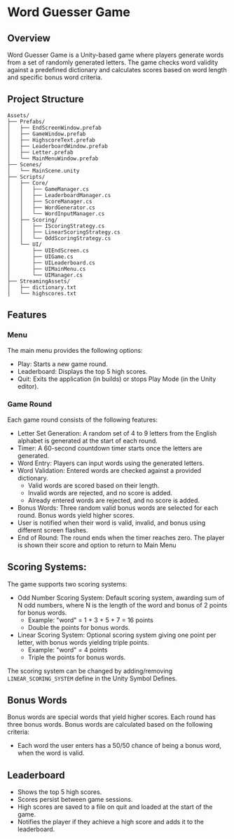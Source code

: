 # Word Guesser Game
## Overview
Word Guesser Game is a Unity-based game where players generate words from a set of randomly generated letters. The game checks word validity against a predefined dictionary and calculates scores based on word length and specific bonus word criteria.

## Project Structure
```
Assets/
├── Prefabs/
│   ├── EndScreenWindow.prefab
│   ├── GameWindow.prefab
│   ├── HighscoreText.prefab
│   ├── LeaderboardWindow.prefab
│   ├── Letter.prefab
│   └── MainMenuWindow.prefab
├── Scenes/
│   └── MainScene.unity
├── Scripts/
│   ├── Core/
│   │   ├── GameManager.cs
│   │   ├── LeaderboardManager.cs
│   │   ├── ScoreManager.cs
│   │   ├── WordGenerator.cs
│   │   └── WordInputManager.cs
│   ├── Scoring/
│   │   ├── IScoringStrategy.cs
│   │   ├── LinearScoringStrategy.cs
│   │   └── OddScoringStrategy.cs
│   └── UI/
│       ├── UIEndScreen.cs
│       ├── UIGame.cs
│       ├── UILeaderboard.cs
│       ├── UIMainMenu.cs
│       └── UIManager.cs
├── StreamingAssets/
│   ├── dictionary.txt
│   └── highscores.txt

```

## Features
### Menu
The main menu provides the following options:
- Play: Starts a new game round.
- Leaderboard: Displays the top 5 high scores.
- Quit: Exits the application (in builds) or stops Play Mode (in the Unity editor).
### Game Round
Each game round consists of the following features:
- Letter Set Generation: A random set of 4 to 9 letters from the English alphabet is generated at the start of each round.
- Timer: A 60-second countdown timer starts once the letters are generated.
- Word Entry: Players can input words using the generated letters.
- Word Validation: Entered words are checked against a provided dictionary.
    - Valid words are scored based on their length.
    - Invalid words are rejected, and no score is added.
    - Already entered words are rejected, and no score is added.
- Bonus Words: Three random valid bonus words are selected for each round. Bonus words yield higher scores.
- User is notified when their word is valid, invalid, and bonus using different screen flashes.
- End of Round: The round ends when the timer reaches zero. The player is shown their score and option to return to Main Menu
## Scoring Systems:
The game supports two scoring systems:
- Odd Number Scoring System: Default scoring system, awarding sum of N odd numbers, where N is the length of the word and bonus of 2 points for bonus words.
    - Example: "word" = 1 + 3 + 5 + 7 = 16 points
    - Double the points for bonus words.
- Linear Scoring System: Optional scoring system giving one point per letter, with bonus words yielding triple points.
    - Example: "word" = 4 points
    - Triple the points for bonus words.

The scoring system can be changed by adding/removing `LINEAR_SCORING_SYSTEM` define in the Unity Symbol Defines.

## Bonus Words
Bonus words are special words that yield higher scores. Each round has three bonus words. Bonus words are calculated based on the following criteria:
- Each word the user enters has a 50/50 chance of being a bonus word, when the word is valid.
## Leaderboard
- Shows the top 5 high scores.
- Scores persist between game sessions.
- High scores are saved to a file on quit and loaded at the start of the game.
- Notifies the player if they achieve a high score and adds it to the leaderboard.